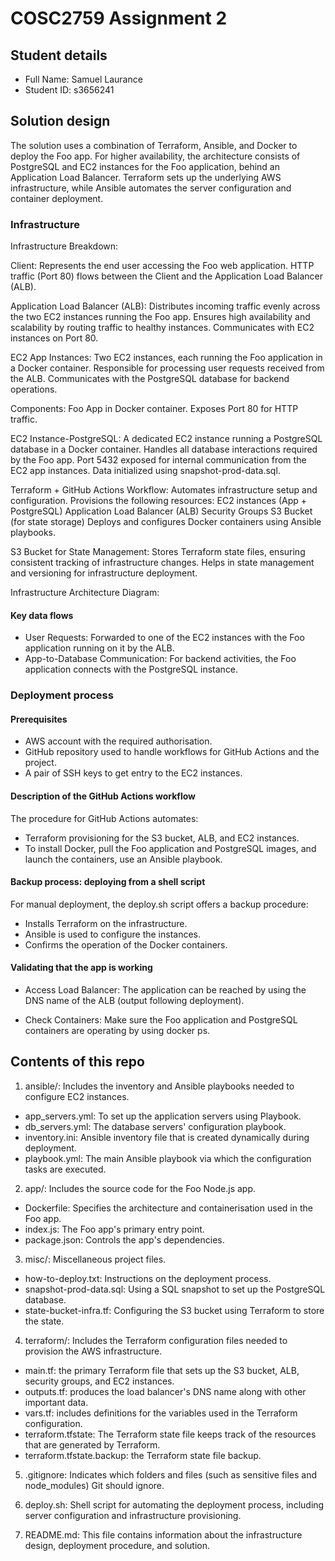 # COSC2759 Assignment 2

## Student details

- Full Name: Samuel Laurance
- Student ID: s3656241

## Solution design
The solution uses a combination of Terraform, Ansible, and Docker to deploy the Foo app. For higher availability, the architecture consists of PostgreSQL and EC2 instances for the Foo application, behind an Application Load Balancer. Terraform sets up the underlying AWS infrastructure, while Ansible automates the server configuration and container deployment.

### Infrastructure
Infrastructure Breakdown:

Client:
Represents the end user accessing the Foo web application.
HTTP traffic (Port 80) flows between the Client and the Application Load Balancer (ALB).

Application Load Balancer (ALB):
Distributes incoming traffic evenly across the two EC2 instances running the Foo app.
Ensures high availability and scalability by routing traffic to healthy instances.
Communicates with EC2 instances on Port 80.

EC2 App Instances:
Two EC2 instances, each running the Foo application in a Docker container.
Responsible for processing user requests received from the ALB.
Communicates with the PostgreSQL database for backend operations.

Components:
Foo App in Docker container.
Exposes Port 80 for HTTP traffic.

EC2 Instance-PostgreSQL:
A dedicated EC2 instance running a PostgreSQL database in a Docker container.
Handles all database interactions required by the Foo app.
Port 5432 exposed for internal communication from the EC2 app instances.
Data initialized using snapshot-prod-data.sql.

Terraform + GitHub Actions Workflow:
Automates infrastructure setup and configuration.
Provisions the following resources:
EC2 instances (App + PostgreSQL)
Application Load Balancer (ALB)
Security Groups
S3 Bucket (for state storage)
Deploys and configures Docker containers using Ansible playbooks.

S3 Bucket for State Management:
Stores Terraform state files, ensuring consistent tracking of infrastructure changes.
Helps in state management and versioning for infrastructure deployment.


Infrastructure Architecture Diagram:



#### Key data flows
- User Requests: Forwarded to one of the EC2 instances with the Foo application running on it by the ALB.
- App-to-Database Communication: For backend activities, the Foo application connects with the PostgreSQL instance.


### Deployment process

#### Prerequisites
- AWS account with the required authorisation.
- GitHub repository used to handle workflows for GitHub Actions and the project.
- A pair of SSH keys to get entry to the EC2 instances.

#### Description of the GitHub Actions workflow
The procedure for GitHub Actions automates:

- Terraform provisioning for the S3 bucket, ALB, and EC2 instances.
- To install Docker, pull the Foo application and PostgreSQL images, and launch the containers, use an Ansible playbook.


#### Backup process: deploying from a shell script
For manual deployment, the deploy.sh script offers a backup procedure:

- Installs Terraform on the infrastructure.
- Ansible is used to configure the instances.
- Confirms the operation of the Docker containers.

#### Validating that the app is working
- Access Load Balancer: The application can be reached by using the DNS name of the ALB (output following deployment).

- Check Containers: Make sure the Foo application and PostgreSQL containers are operating by using docker ps.


## Contents of this repo

1. ansible/: Includes the inventory and Ansible playbooks needed to configure EC2 instances.
- app_servers.yml: To set up the application servers using Playbook.
- db_servers.yml: The database servers' configuration playbook.
- inventory.ini: Ansible inventory file that is created dynamically during deployment.
- playbook.yml: The main Ansible playbook via which the configuration tasks are executed.

2. app/: Includes the source code for the Foo Node.js app.
- Dockerfile: Specifies the architecture and containerisation used in the Foo app.
- index.js: The Foo app's primary entry point.
- package.json: Controls the app's dependencies.

3. misc/: Miscellaneous project files.
- how-to-deploy.txt: Instructions on the deployment process.
- snapshot-prod-data.sql: Using a SQL snapshot to set up the PostgreSQL database.
- state-bucket-infra.tf: Configuring the S3 bucket using Terraform to store the state.

4. terraform/: Includes the Terraform configuration files needed to provision the AWS infrastructure.
- main.tf: the primary Terraform file that sets up the S3 bucket, ALB, security groups, and EC2 instances.
- outputs.tf: produces the load balancer's DNS name along with other important data.
- vars.tf: includes definitions for the variables used in the Terraform configuration.
- terraform.tfstate: The Terraform state file keeps track of the resources that are generated by Terraform.
- terraform.tfstate.backup: the Terraform state file backup.

5. .gitignore: Indicates which folders and files (such as sensitive files and node_modules) Git should ignore.

6. deploy.sh: Shell script for automating the deployment process, including server configuration and infrastructure provisioning.

7. README.md: This file contains information about the infrastructure design, deployment procedure, and solution.


